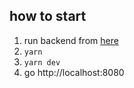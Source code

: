 ## how to start
1. run backend from [here](https://github.com/ilggoga/ilggo.ga-backend)
2. `yarn`
3. `yarn dev`
4. go http://localhost:8080
